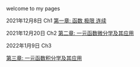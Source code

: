 welcome to my pages



2021年12月8日 Ch1 
[第一章: 函数 极限 连续](https://quanlongcs.github.io/ZSB/math/Ch1/README.html)



2021年12月20日 Ch2
[第二章: 一元函数微分学及其应用](https://quanlongcs.github.io/ZSB/Math/Ch2/index.html)



2022年1月9日 Ch3

[第三章: 一元函数积分学及其应用](https://quanlongcs.github.io/ZSB/Math/Ch3/README.html)



